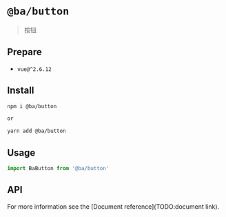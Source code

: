 # `@ba/button`

> 按钮

## Prepare

- `vue@^2.6.12`

## Install

```bash
npm i @ba/button

or

yarn add @ba/button
```

## Usage

```js
import BaButton from '@ba/button'
```

## API

For more information see the [Document reference](TODO:document link).
